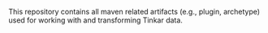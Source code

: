 This repository contains all maven related artifacts (e.g., plugin, archetype) used for working with and transforming Tinkar data.
